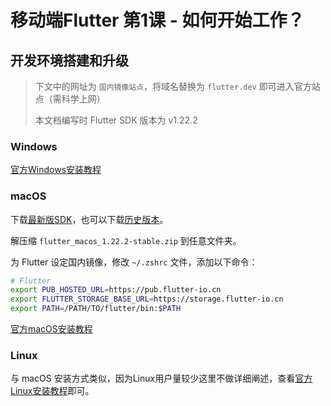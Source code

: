 # 移动端Flutter 第1课 - 如何开始工作？

## 开发环境搭建和升级

> 下文中的网址为 `国内镜像站点`，将域名替换为 `flutter.dev` 即可进入官方站点（需科学上网）
>
> 本文档编写时 Flutter SDK 版本为 v1.22.2

### Windows

[官方Windows安装教程](https://flutter.cn/docs/get-started/install/windows)

### macOS

下载[最新版SDK](https://flutter.cn/docs/get-started/install/macos#get-sdk)，也可以下载[历史版本](https://flutter.cn/docs/development/tools/sdk/releases?tab=macos)。

解压缩 `flutter_macos_1.22.2-stable.zip` 到任意文件夹。

为 Flutter 设定国内镜像，修改 `~/.zshrc` 文件，添加以下命令：

```bash
# Flutter
export PUB_HOSTED_URL=https://pub.flutter-io.cn
export FLUTTER_STORAGE_BASE_URL=https://storage.flutter-io.cn
export PATH=/PATH/TO/flutter/bin:$PATH
```

<!-- /Users/maosong/Library/Android/sdk/platform-tools: -->

[官方macOS安装教程](https://flutter.cn/docs/get-started/install/macos)

### Linux

与 macOS 安装方式类似，因为Linux用户量较少这里不做详细阐述，查看[官方Linux安装教程](https://flutter.cn/docs/get-started/install/linux)即可。
